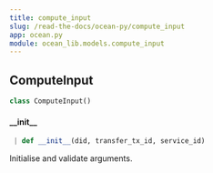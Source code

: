 ```yaml
---
title: compute_input
slug: /read-the-docs/ocean-py/compute_input
app: ocean.py
module: ocean_lib.models.compute_input
---
```

## ComputeInput

```python
class ComputeInput()
```

#### \_\_init\_\_

```python
 | def __init__(did, transfer_tx_id, service_id)
```

Initialise and validate arguments.

